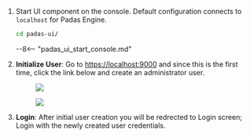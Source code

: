 1. Start UI component on the console.  Default configuration connects to `localhost` for Padas Engine.
    ```bash
    cd padas-ui/
    ```
    --8<-- "padas_ui_start_console.md"

2. **Initialize User**: Go to [https://localhost:9000](https://localhost:9000) and since this is the first time, click the link below and create an administrator user.

    <figure markdown>
      <p>
      <img src="../assets/img/padas_ui_preinit.png" class="w-50 img-fluid py-5">
      </p>
      <p>
      <img src="../assets/img/padas_ui_init.png" class="w-50 img-fluid py-5">
      </p>
    </figure>

3. **Login**: After initial user creation you will be redrected to Login screen; Login with the newly created user credentials.

